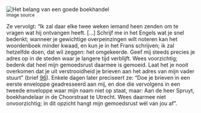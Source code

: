 ![Het belang van een goede boekhandel](/assets/data-models/stories/20210000027_bvz_het-belang-van-een-goede-boekhandel/featured.jpg)<br><small><utm-source sourceUrl="https://hetutrechtsarchief.nl/beeldmateriaal/detail/ba4692ab-ee67-5856-be4b-1d99c9341969">Image source</utm-source></small>

Ze vervolgt: “Ik zal daar elke twee weken iemand heen zenden om te vragen wat hij ontvangen heeft. [...] Schrijf me in het Engels wat je snel bedenkt; wanneer je gewichtige overpeinzingen wilt noteren kan het woordenboek minder kwaad, en kun je in het Frans schrijven; ik zal hetzelfde doen, dat wil zeggen: het omgekeerde. Geef mij steeds precies je adres op in de steden waar je langere tijd verblijft. Wees voorzichtig; bedenk dat heel mijn gemoedsrust daarmee is gemoeid. Laat het je nooit overkomen dat je uit verstrooidheid je brieven aan het adres van mijn vader stuurt” (brief [96](https://charriere.huygens.knaw.nl/edition/entry/1820)).
Enkele dagen later preciseert ze: “Doe je brieven in een eerste enveloppe geadresseerd aan mij, en doe die vervolgens in een tweede enveloppe waar mijn naam niet op staat, maar: Aan de heer Spruyt, boekhandelaar in de Choorstraat te Utrecht. Wees daarmee niet onvoorzichtig; in dit opzicht hangt mijn gemoedsrust wél van jou af”.
